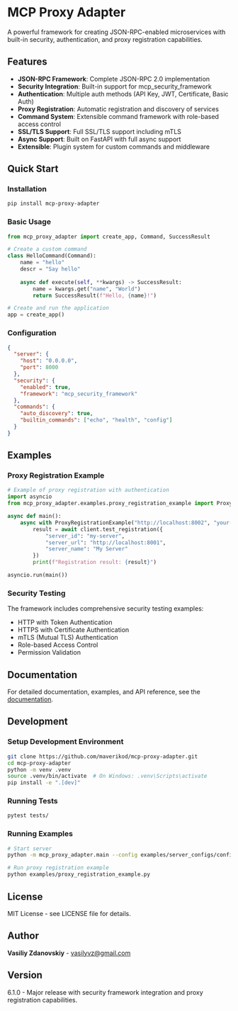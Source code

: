 # MCP Proxy Adapter

A powerful framework for creating JSON-RPC-enabled microservices with built-in security, authentication, and proxy registration capabilities.

## Features

- **JSON-RPC Framework**: Complete JSON-RPC 2.0 implementation
- **Security Integration**: Built-in support for mcp_security_framework
- **Authentication**: Multiple auth methods (API Key, JWT, Certificate, Basic Auth)
- **Proxy Registration**: Automatic registration and discovery of services
- **Command System**: Extensible command framework with role-based access control
- **SSL/TLS Support**: Full SSL/TLS support including mTLS
- **Async Support**: Built on FastAPI with full async support
- **Extensible**: Plugin system for custom commands and middleware

## Quick Start

### Installation

```bash
pip install mcp-proxy-adapter
```

### Basic Usage

```python
from mcp_proxy_adapter import create_app, Command, SuccessResult

# Create a custom command
class HelloCommand(Command):
    name = "hello"
    descr = "Say hello"
    
    async def execute(self, **kwargs) -> SuccessResult:
        name = kwargs.get("name", "World")
        return SuccessResult(f"Hello, {name}!")

# Create and run the application
app = create_app()
```

### Configuration

```json
{
  "server": {
    "host": "0.0.0.0",
    "port": 8000
  },
  "security": {
    "enabled": true,
    "framework": "mcp_security_framework"
  },
  "commands": {
    "auto_discovery": true,
    "builtin_commands": ["echo", "health", "config"]
  }
}
```

## Examples

### Proxy Registration Example

```python
# Example of proxy registration with authentication
import asyncio
from mcp_proxy_adapter.examples.proxy_registration_example import ProxyRegistrationExample

async def main():
    async with ProxyRegistrationExample("http://localhost:8002", "your-token") as client:
        result = await client.test_registration({
            "server_id": "my-server",
            "server_url": "http://localhost:8001",
            "server_name": "My Server"
        })
        print(f"Registration result: {result}")

asyncio.run(main())
```

### Security Testing

The framework includes comprehensive security testing examples:

- HTTP with Token Authentication
- HTTPS with Certificate Authentication  
- mTLS (Mutual TLS) Authentication
- Role-based Access Control
- Permission Validation

## Documentation

For detailed documentation, examples, and API reference, see the [documentation](https://github.com/maverikod/mcp-proxy-adapter).

## Development

### Setup Development Environment

```bash
git clone https://github.com/maverikod/mcp-proxy-adapter.git
cd mcp-proxy-adapter
python -m venv .venv
source .venv/bin/activate  # On Windows: .venv\Scripts\activate
pip install -e ".[dev]"
```

### Running Tests

```bash
pytest tests/
```

### Running Examples

```bash
# Start server
python -m mcp_proxy_adapter.main --config examples/server_configs/config_simple.json

# Run proxy registration example
python examples/proxy_registration_example.py
```

## License

MIT License - see LICENSE file for details.

## Author

**Vasiliy Zdanovskiy** - vasilyvz@gmail.com

## Version

6.1.0 - Major release with security framework integration and proxy registration capabilities. 